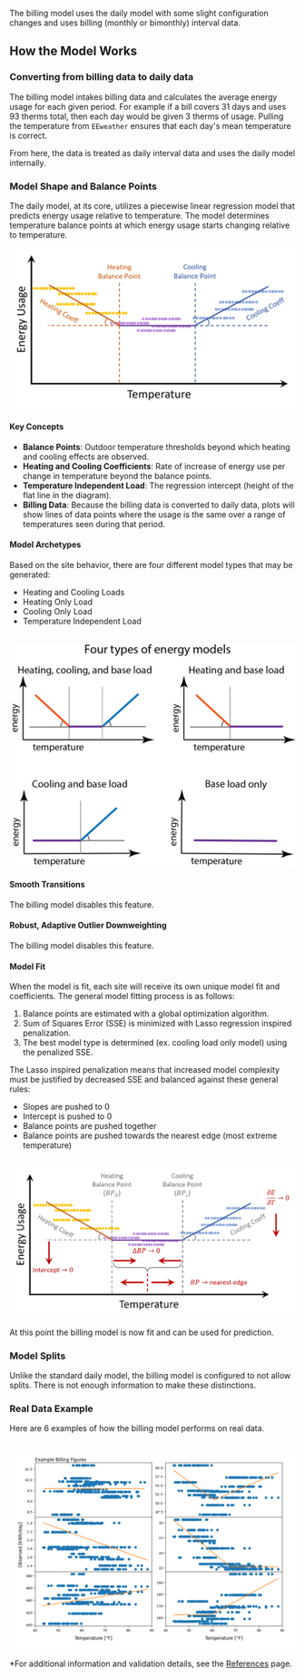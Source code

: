 The billing model uses the daily model with some slight configuration changes and uses billing (monthly or bimonthly) interval data.

## How the Model Works

### Converting from billing data to daily data

The billing model intakes billing data and calculates the average energy usage for each given period. For example if a bill covers 31 days and uses 93 therms total, then each day would be given 3 therms of usage. Pulling the temperature from `EEweather` ensures that each day's mean temperature is correct.

From here, the data is treated as daily interval data and uses the daily model internally.

### Model Shape and Balance Points

The daily model, at its core, utilizes a piecewise linear regression model that predicts energy usage relative to temperature. The model determines temperature balance points at which energy usage starts changing relative to temperature.

<div style="text-align: center">
    <img src="../../../images/eemeter/billing_model/basic_model.png" alt="Billing Model">
</div>

#### Key Concepts

- **Balance Points**: Outdoor temperature thresholds beyond which heating and cooling effects are observed.
- **Heating and Cooling Coefficients**: Rate of increase of energy use per change in temperature beyond the balance points.
- **Temperature Independent Load**: The regression intercept (height of the flat line in the diagram).
- **Billing Data**: Because the billing data is converted to daily data, plots will show lines of data points where the usage is the same over a range of temperatures seen during that period.

#### Model Archetypes

Based on the site behavior, there are four different model types that may be generated:
- Heating and Cooling Loads
- Heating Only Load
- Cooling Only Load
- Temperature Independent Load

<div style="text-align: center; margin-top: 30px">
    <img src="../../../images/eemeter/common/model_archetypes.png" alt="Different model archetypes">
</div>

#### Smooth Transitions

The billing model disables this feature.

#### Robust, Adaptive Outlier Downweighting

The billing model disables this feature.

#### Model Fit

When the model is fit, each site will receive its own unique model fit and coefficients. The general model fitting process is as follows:

1. Balance points are estimated with a global optimization algorithm.
2. Sum of Squares Error (SSE) is minimized with Lasso regression inspired penalization.
3. The best model type is determined (ex. cooling load only model) using the penalized SSE.

The Lasso inspired penalization means that increased model complexity must be justified by decreased SSE and balanced against these general rules:

- Slopes are pushed to 0
- Intercept is pushed to 0
- Balance points are pushed together
- Balance points are pushed towards the nearest edge (most extreme temperature)

<div style="text-align: center; margin-top: 30px">
    <img src="../../../images/eemeter/billing_model/lasso_penalization.png" alt="Lasso penalization">
</div>

At this point the billing model is now fit and can be used for prediction.

### Model Splits

Unlike the standard daily model, the billing model is configured to not allow splits. There is not enough information to make these distinctions.

### Real Data Example

Here are 6 examples of how the billing model performs on real data.

<div style="text-align: center; margin-top: 30px">
    <img src="../../../images/eemeter/billing_model/real_examples.png" alt="Real world examples">
</div>

*For additional information and validation details, see the [References](../documentation/eemeter/billing_model/references/) page.